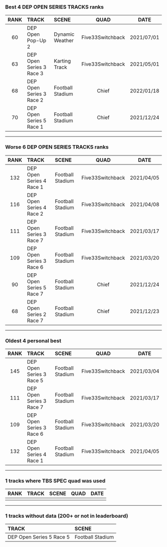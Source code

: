 ### Best 4 DEP OPEN SERIES TRACKS ranks
|RANK|TRACK|SCENE|QUAD|DATE|
|:---:|:---|:---|:---:|:---:|
|60|DEP Open Pop-Up 2|Dynamic Weather|Five33Switchback|2021/07/01|
|63|DEP Open Series 3 Race 3|Karting Track|Five33Switchback|2021/05/01|
|68|DEP Open Series 3 Race 2|Football Stadium|Chief|2022/01/18|
|70|DEP Open Series 5 Race 1|Football Stadium|Chief|2021/12/24|
---
### Worse 6 DEP OPEN SERIES TRACKS ranks
|RANK|TRACK|SCENE|QUAD|DATE|
|:---:|:---|:---|:---:|:---:|
|132|DEP Open Series 4 Race 1|Football Stadium|Five33Switchback|2021/04/05|
|116|DEP Open Series 4 Race 2|Football Stadium|Five33Switchback|2021/04/08|
|111|DEP Open Series 3 Race 7|Football Stadium|Five33Switchback|2021/03/17|
|109|DEP Open Series 3 Race 6|Football Stadium|Five33Switchback|2021/03/20|
|90|DEP Open Series 5 Race 7|Football Stadium|Chief|2021/12/24|
|68|DEP Open Series 2 Race 7|Football Stadium|Chief|2021/12/23|
---
### Oldest 4 personal best
|RANK|TRACK|SCENE|QUAD|DATE|
|:---:|:---|:---|:---:|:---:|
|145|DEP Open Series 3 Race 5|Football Stadium|Five33Switchback|2021/03/04|
|111|DEP Open Series 3 Race 7|Football Stadium|Five33Switchback|2021/03/17|
|109|DEP Open Series 3 Race 6|Football Stadium|Five33Switchback|2021/03/20|
|132|DEP Open Series 4 Race 1|Football Stadium|Five33Switchback|2021/04/05|
---
### 1 tracks where TBS SPEC quad was used
|RANK|TRACK|SCENE|QUAD|DATE|
|:---:|:---|:---|:---:|:---:|
||||||
---
### 1 tracks without data (200+ or not in leaderboard)
|TRACK|SCENE|
|:---|:---|
|DEP Open Series 5 Race 5|Football Stadium|
